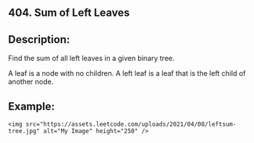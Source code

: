 ## 404. Sum of Left Leaves

## Description:
Find the sum of all left leaves in a given binary tree.

A leaf is a node with no children. A left leaf is a leaf that is the left child of another node.

## Example:
```
<img src="https://assets.leetcode.com/uploads/2021/04/08/leftsum-tree.jpg" alt="My Image" height="250" />

